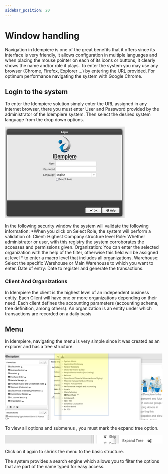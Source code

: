 ```yaml
---
sidebar_position: 20
---
```



# Window handling
Navigation in Idempiere is one of the great benefits that it offers since its interface is very
friendly, it allows configuration in multiple languages and when placing the mouse pointer
on each of its icons or buttons, it clearly shows the name and/or role it plays. To enter the
system you may use any browser (Chrome, Firefox, Explorer ...) by entering the URL
provided. For optimum performance navigating the system with Google Chrome.
## Login to the system
To enter the Idempiere solution simply enter the URL assigned in any internet browser,
there you must enter User and Password provided by the administrator of the Idempiere
system. Then select the desired system language from the drop down options.

![Login for iDempiere](./PNGs/Login.png)

In the following security window the system will validate the following information:
*When you click on Select Role, the system will perform a validation of:
Client: Highest Company structure level
Role: Whether administrator or user, with this registry the system corroborates the
accesses and permissions given.
Organization: You can enter the selected organization with the help of the filter, otherwise
this field will be assigned at level * to enter a macro level that includes all organizations.
Warehouse: Select the specific Warehouse or Main Warehouse to which you want to enter.
Date of entry: Date to register and generate the transactions.

### Client And Organizations
In Idempiere the client is the highest level of an independent business entity.
Each Client will have one or more organizations depending on their need.
Each client defines the accounting parameters (accounting schema, tree definition,
among others).
An organization is an entity under which transactions are recorded on a daily basis

## Menu
In Idempiere, navigating the menu is very simple since it was created as an explorer and
has a tree structure.

![Menue for iDempiere](./PNGs/Menue.png)

To view all options and submenus , you must mark the expand tree option.

![Expand for iDempiere](./PNGs/Expand.png) 

Click on it again to shrink the menu to the basic structure.

The system provides a search engine which allows you to filter the options that are part of
the name typed for easy access.
